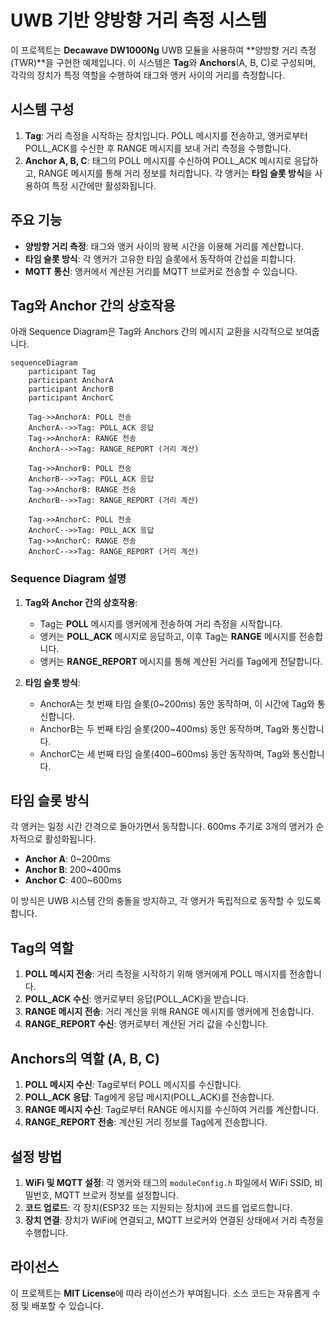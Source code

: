 # UWB 기반 양방향 거리 측정 시스템

이 프로젝트는 **Decawave DW1000Ng** UWB 모듈을 사용하여 **양방향 거리 측정(TWR)**을 구현한 예제입니다. 이 시스템은 **Tag**와 **Anchors**(A, B, C)로 구성되며, 각각의 장치가 특정 역할을 수행하여 태그와 앵커 사이의 거리를 측정합니다.

## 시스템 구성

1. **Tag**: 거리 측정을 시작하는 장치입니다. POLL 메시지를 전송하고, 앵커로부터 POLL_ACK를 수신한 후 RANGE 메시지를 보내 거리 측정을 수행합니다.
2. **Anchor A, B, C**: 태그의 POLL 메시지를 수신하여 POLL_ACK 메시지로 응답하고, RANGE 메시지를 통해 거리 정보를 처리합니다. 각 앵커는 **타임 슬롯 방식**을 사용하여 특정 시간에만 활성화됩니다.

## 주요 기능

- **양방향 거리 측정**: 태그와 앵커 사이의 왕복 시간을 이용해 거리를 계산합니다.
- **타임 슬롯 방식**: 각 앵커가 고유한 타임 슬롯에서 동작하여 간섭을 피합니다.
- **MQTT 통신**: 앵커에서 계산된 거리를 MQTT 브로커로 전송할 수 있습니다.

## Tag와 Anchor 간의 상호작용

아래 Sequence Diagram은 Tag와 Anchors 간의 메시지 교환을 시각적으로 보여줍니다.

```mermaid
sequenceDiagram
    participant Tag
    participant AnchorA
    participant AnchorB
    participant AnchorC

    Tag->>AnchorA: POLL 전송
    AnchorA-->>Tag: POLL_ACK 응답
    Tag->>AnchorA: RANGE 전송
    AnchorA-->>Tag: RANGE_REPORT (거리 계산)

    Tag->>AnchorB: POLL 전송
    AnchorB-->>Tag: POLL_ACK 응답
    Tag->>AnchorB: RANGE 전송
    AnchorB-->>Tag: RANGE_REPORT (거리 계산)

    Tag->>AnchorC: POLL 전송
    AnchorC-->>Tag: POLL_ACK 응답
    Tag->>AnchorC: RANGE 전송
    AnchorC-->>Tag: RANGE_REPORT (거리 계산)
```

### Sequence Diagram 설명

1. **Tag와 Anchor 간의 상호작용**: 
   - Tag는 **POLL** 메시지를 앵커에게 전송하여 거리 측정을 시작합니다.
   - 앵커는 **POLL_ACK** 메시지로 응답하고, 이후 Tag는 **RANGE** 메시지를 전송합니다.
   - 앵커는 **RANGE_REPORT** 메시지를 통해 계산된 거리를 Tag에게 전달합니다.

2. **타임 슬롯 방식**:
   - AnchorA는 첫 번째 타임 슬롯(0~200ms) 동안 동작하며, 이 시간에 Tag와 통신합니다.
   - AnchorB는 두 번째 타임 슬롯(200~400ms) 동안 동작하며, Tag와 통신합니다.
   - AnchorC는 세 번째 타임 슬롯(400~600ms) 동안 동작하며, Tag와 통신합니다.

## 타임 슬롯 방식

각 앵커는 일정 시간 간격으로 돌아가면서 동작합니다. 600ms 주기로 3개의 앵커가 순차적으로 활성화됩니다.

- **Anchor A**: 0~200ms
- **Anchor B**: 200~400ms
- **Anchor C**: 400~600ms

이 방식은 UWB 시스템 간의 충돌을 방지하고, 각 앵커가 독립적으로 동작할 수 있도록 합니다.

## Tag의 역할

1. **POLL 메시지 전송**: 거리 측정을 시작하기 위해 앵커에게 POLL 메시지를 전송합니다.
2. **POLL_ACK 수신**: 앵커로부터 응답(POLL_ACK)을 받습니다.
3. **RANGE 메시지 전송**: 거리 계산을 위해 RANGE 메시지를 앵커에게 전송합니다.
4. **RANGE_REPORT 수신**: 앵커로부터 계산된 거리 값을 수신합니다.

## Anchors의 역할 (A, B, C)

1. **POLL 메시지 수신**: Tag로부터 POLL 메시지를 수신합니다.
2. **POLL_ACK 응답**: Tag에게 응답 메시지(POLL_ACK)를 전송합니다.
3. **RANGE 메시지 수신**: Tag로부터 RANGE 메시지를 수신하여 거리를 계산합니다.
4. **RANGE_REPORT 전송**: 계산된 거리 정보를 Tag에게 전송합니다.

## 설정 방법

1. **WiFi 및 MQTT 설정**: 각 앵커와 태그의 `moduleConfig.h` 파일에서 WiFi SSID, 비밀번호, MQTT 브로커 정보를 설정합니다.
2. **코드 업로드**: 각 장치(ESP32 또는 지원되는 장치)에 코드를 업로드합니다.
3. **장치 연결**: 장치가 WiFi에 연결되고, MQTT 브로커와 연결된 상태에서 거리 측정을 수행합니다.

## 라이선스

이 프로젝트는 **MIT License**에 따라 라이선스가 부여됩니다. 소스 코드는 자유롭게 수정 및 배포할 수 있습니다.
